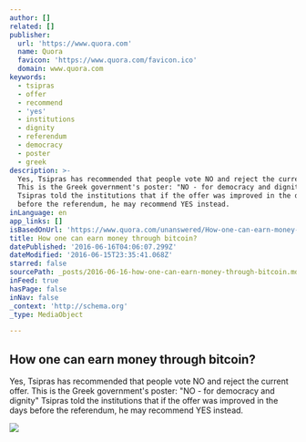 ```yaml
---
author: []
related: []
publisher:
  url: 'https://www.quora.com'
  name: Quora
  favicon: 'https://www.quora.com/favicon.ico'
  domain: www.quora.com
keywords:
  - tsipras
  - offer
  - recommend
  - 'yes'
  - institutions
  - dignity
  - referendum
  - democracy
  - poster
  - greek
description: >-
  Yes, Tsipras has recommended that people vote NO and reject the current offer.
  This is the Greek government's poster: "NO - for democracy and dignity"
  Tsipras told the institutions that if the offer was improved in the days
  before the referendum, he may recommend YES instead.
inLanguage: en
app_links: []
isBasedOnUrl: 'https://www.quora.com/unanswered/How-one-can-earn-money-through-bitcoin'
title: How one can earn money through bitcoin?
datePublished: '2016-06-16T04:06:07.299Z'
dateModified: '2016-06-15T23:35:41.068Z'
starred: false
sourcePath: _posts/2016-06-16-how-one-can-earn-money-through-bitcoin.md
inFeed: true
hasPage: false
inNav: false
_context: 'http://schema.org'
_type: MediaObject

---
```

<article style=""><h1>How one can earn money through bitcoin?</h1><p>Yes, Tsipras has recommended that people vote NO and reject the current offer. This is the Greek government's poster: "NO - for democracy and dignity" Tsipras told the institutions that if the offer was improved in the days before the referendum, he may recommend YES instead.</p><img src="https://qsf.is.quoracdn.net/-images.new_grid.fb_share_default.pnge6dde9cfa6e03c43.png" /></article>